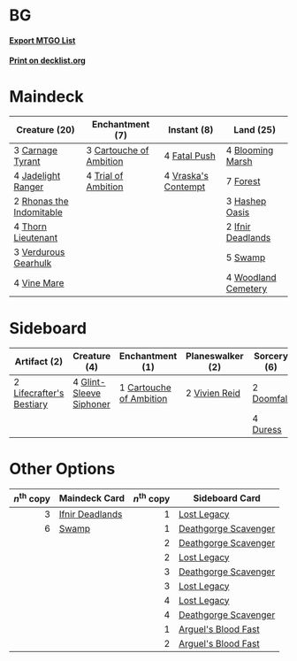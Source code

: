 # BG

#### [Export MTGO List](../collection/BG/BG.txt)
#### [Print on decklist.org](http://decklist.org/?deckmain=4%09Blooming%20Marsh%0A3%09Carnage%20Tyrant%0A3%09Cartouche%20of%20Ambition%0A4%09Fatal%20Push%0A7%09Forest%0A3%09Hashep%20Oasis%0A2%09Ifnir%20Deadlands%0A4%09Jadelight%20Ranger%0A2%09Rhonas%20the%20Indomitable%0A5%09Swamp%0A4%09Thorn%20Lieutenant%0A4%09Trial%20of%20Ambition%0A3%09Verdurous%20Gearhulk%0A4%09Vine%20Mare%0A4%09Vraska's%20Contempt%0A4%09Woodland%20Cemetery&deckside=1%09Cartouche%20of%20Ambition%0A2%09Doomfall%0A4%09Duress%0A4%09Glint-Sleeve%20Siphoner%0A2%09Lifecrafter's%20Bestiary%0A2%09Vivien%20Reid)
# Maindeck

|                                           Creature (20)                                           |                                         Enchantment (7)                                          |                                         Instant (8)                                          |                                          Land (25)                                           |
|---------------------------------------------------------------------------------------------------|--------------------------------------------------------------------------------------------------|----------------------------------------------------------------------------------------------|----------------------------------------------------------------------------------------------|
|3 [Carnage Tyrant](http://gatherer.wizards.com/Pages/Card/Details.aspx?multiverseid=435334)        |3 [Cartouche of Ambition](http://gatherer.wizards.com/Pages/Card/Details.aspx?multiverseid=426785)|4 [Fatal Push](http://gatherer.wizards.com/Pages/Card/Details.aspx?multiverseid=423724)       |4 [Blooming Marsh](http://gatherer.wizards.com/Pages/Card/Details.aspx?multiverseid=417816)   |
|4 [Jadelight Ranger](http://gatherer.wizards.com/Pages/Card/Details.aspx?multiverseid=439793)      |4 [Trial of Ambition](http://gatherer.wizards.com/Pages/Card/Details.aspx?multiverseid=426815)    |4 [Vraska's Contempt](http://gatherer.wizards.com/Pages/Card/Details.aspx?multiverseid=435283)|7 [Forest](http://gatherer.wizards.com/Pages/Card/Details.aspx?multiverseid=439605)           |
|2 [Rhonas the Indomitable](http://gatherer.wizards.com/Pages/Card/Details.aspx?multiverseid=429887)|                                                                                                  |                                                                                              |3 [Hashep Oasis](http://gatherer.wizards.com/Pages/Card/Details.aspx?multiverseid=430866)     |
|4 [Thorn Lieutenant](http://gatherer.wizards.com/Pages/Card/Details.aspx?multiverseid=447339)      |                                                                                                  |                                                                                              |2 [Ifnir Deadlands](http://gatherer.wizards.com/Pages/Card/Details.aspx?multiverseid=430868)  |
|3 [Verdurous Gearhulk](http://gatherer.wizards.com/Pages/Card/Details.aspx?multiverseid=420592)    |                                                                                                  |                                                                                              |5 [Swamp](http://gatherer.wizards.com/Pages/Card/Details.aspx?multiverseid=439603)            |
|4 [Vine Mare](http://gatherer.wizards.com/Pages/Card/Details.aspx?multiverseid=447343)             |                                                                                                  |                                                                                              |4 [Woodland Cemetery](http://gatherer.wizards.com/Pages/Card/Details.aspx?multiverseid=241983)|


# Sideboard

|                                           Artifact (2)                                            |                                           Creature (4)                                           |                                         Enchantment (1)                                          |                                    Planeswalker (2)                                    |                                     Sorcery (6)                                     |
|---------------------------------------------------------------------------------------------------|--------------------------------------------------------------------------------------------------|--------------------------------------------------------------------------------------------------|----------------------------------------------------------------------------------------|-------------------------------------------------------------------------------------|
|2 [Lifecrafter's Bestiary](http://gatherer.wizards.com/Pages/Card/Details.aspx?multiverseid=423829)|4 [Glint-Sleeve Siphoner](http://gatherer.wizards.com/Pages/Card/Details.aspx?multiverseid=423729)|1 [Cartouche of Ambition](http://gatherer.wizards.com/Pages/Card/Details.aspx?multiverseid=426785)|2 [Vivien Reid](http://gatherer.wizards.com/Pages/Card/Details.aspx?multiverseid=447344)|2 [Doomfall](http://gatherer.wizards.com/Pages/Card/Details.aspx?multiverseid=430751)|
|                                                                                                   |                                                                                                  |                                                                                                  |                                                                                        |4 [Duress](http://gatherer.wizards.com/Pages/Card/Details.aspx?multiverseid=270465)  |


# Other Options

|*n*<sup>th</sup> copy|                                      Maindeck Card                                       |*n*<sup>th</sup> copy|                                        Sideboard Card                                         |
|--------------------:|------------------------------------------------------------------------------------------|--------------------:|-----------------------------------------------------------------------------------------------|
|                    3|[Ifnir Deadlands](http://gatherer.wizards.com/Pages/Card/Details.aspx?multiverseid=430868)|                    1|[Lost Legacy](http://gatherer.wizards.com/Pages/Card/Details.aspx?multiverseid=417661)         |
|                    6|[Swamp](http://gatherer.wizards.com/Pages/Card/Details.aspx?multiverseid=439603)          |                    1|[Deathgorge Scavenger](http://gatherer.wizards.com/Pages/Card/Details.aspx?multiverseid=435339)|
|                     |                                                                                          |                    2|[Deathgorge Scavenger](http://gatherer.wizards.com/Pages/Card/Details.aspx?multiverseid=435339)|
|                     |                                                                                          |                    2|[Lost Legacy](http://gatherer.wizards.com/Pages/Card/Details.aspx?multiverseid=417661)         |
|                     |                                                                                          |                    3|[Deathgorge Scavenger](http://gatherer.wizards.com/Pages/Card/Details.aspx?multiverseid=435339)|
|                     |                                                                                          |                    3|[Lost Legacy](http://gatherer.wizards.com/Pages/Card/Details.aspx?multiverseid=417661)         |
|                     |                                                                                          |                    4|[Lost Legacy](http://gatherer.wizards.com/Pages/Card/Details.aspx?multiverseid=417661)         |
|                     |                                                                                          |                    4|[Deathgorge Scavenger](http://gatherer.wizards.com/Pages/Card/Details.aspx?multiverseid=435339)|
|                     |                                                                                          |                    1|[Arguel's Blood Fast](http://gatherer.wizards.com/Pages/Card/Details.aspx?multiverseid=439316) |
|                     |                                                                                          |                    2|[Arguel's Blood Fast](http://gatherer.wizards.com/Pages/Card/Details.aspx?multiverseid=439316) |

